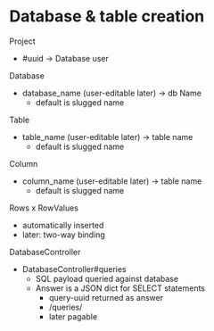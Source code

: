 
# Database & table creation

Project
  * #uuid -> Database user

Database
  * database_name (user-editable later) -> db Name
    * default is slugged name

Table
  * table_name (user-editable later) -> table name
    * default is slugged name

Column
  * column_name (user-editable later) -> table name
    * default is slugged name

Rows x RowValues
  * automatically inserted
  * later: two-way binding

DatabaseController
  * DatabaseController#queries
    * SQL payload queried against database
    * Answer is a JSON dict for SELECT statements
      * query-uuid returned as answer
      * /queries/<query-uuid>
      * later pagable
